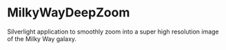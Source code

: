 # MilkyWayDeepZoom

Silverlight application to smoothly zoom into a super high resolution image of the Milky Way galaxy.
